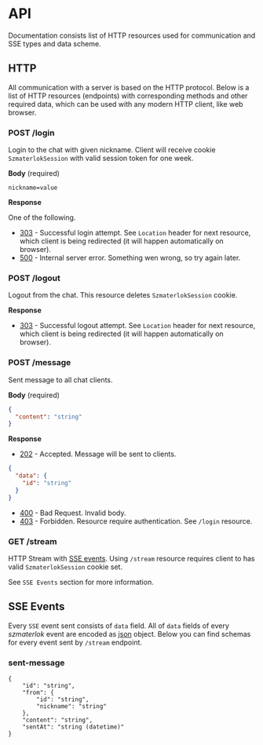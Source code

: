 # API

Documentation consists list of HTTP resources used for communication and SSE
types and data scheme.

## HTTP

All communication with a server is based on the HTTP protocol. Below is a list
of HTTP resources (endpoints) with corresponding methods and other required
data, which can be used with any modern HTTP client, like web browser.

### POST /login

Login to the chat with given nickname. Client will receive cookie
`SzmaterlokSession` with valid session token for one week.

**Body** (required)

```
nickname=value
```

**Response**

One of the following.

- [303](https://developer.mozilla.org/en-US/docs/Web/HTTP/Status/303) -
  Successful login attempt. See `Location` header for next resource, which
  client is being redirected (it will happen automatically on browser).
- [500](https://developer.mozilla.org/en-US/docs/Web/HTTP/Status/500) - Internal
  server error. Something wen wrong, so try again later.

### POST /logout

Logout from the chat. This resource deletes `SzmaterlokSession` cookie.

**Response**

- [303](https://developer.mozilla.org/en-US/docs/Web/HTTP/Status/303) -
  Successful logout attempt. See `Location` header for next resource, which
  client is being redirected (it will happen automatically on browser).

### POST /message

Sent message to all chat clients.

**Body** (required)

```json
{
  "content": "string"
}
```

**Response**

- [202](https://developer.mozilla.org/en-US/docs/Web/HTTP/Status/202) -
  Accepted. Message will be sent to clients.

```json
{
  "data": {
    "id": "string"
  }
}
```

- [400](https://developer.mozilla.org/en-US/docs/Web/HTTP/Status/400) - Bad
  Request. Invalid body.
- [403](https://developer.mozilla.org/en-US/docs/Web/HTTP/Status/403) -
  Forbidden. Resource require authentication. See `/login` resource.

### GET /stream

HTTP Stream with
[SSE events](https://developer.mozilla.org/en-US/docs/Web/API/Server-sent_events/Using_server-sent_events).
Using `/stream` resource requires client to has valid `SzmaterlokSession` cookie
set.

See `SSE Events` section for more information.

## SSE Events

Every `SSE` event sent consists of `data` field. All of `data` fields of every
_szmaterlok_ event are encoded as [json](https://www.json.org/json-en.html)
object. Below you can find schemas for every event sent by `/stream` endpoint.

### sent-message

```
{
    "id": "string",
    "from": {
        "id": "string",
        "nickname": "string"
    },
    "content": "string",
    "sentAt": "string (datetime)"
}
```
